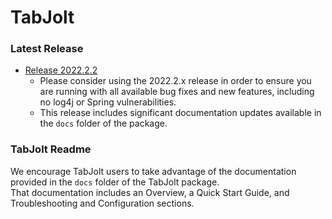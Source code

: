 # TabJolt #
### Latest Release ###
* [Release 2022.2.2](https://github.com/tableau/tabjolt/releases/tag/v2022.2.3)
  * Please consider using the 2022.2.x release in order to ensure you are running with all available bug fixes and new features, including no log4j or Spring vulnerabilities.
  * This release includes significant documentation updates available in the `docs` folder of the package.

### TabJolt Readme

We encourage TabJolt users to take advantage of the documentation provided in the `docs` folder of the TabJolt package.<br>
That documentation includes an Overview, a Quick Start Guide, and Troubleshooting and Configuration sections.
